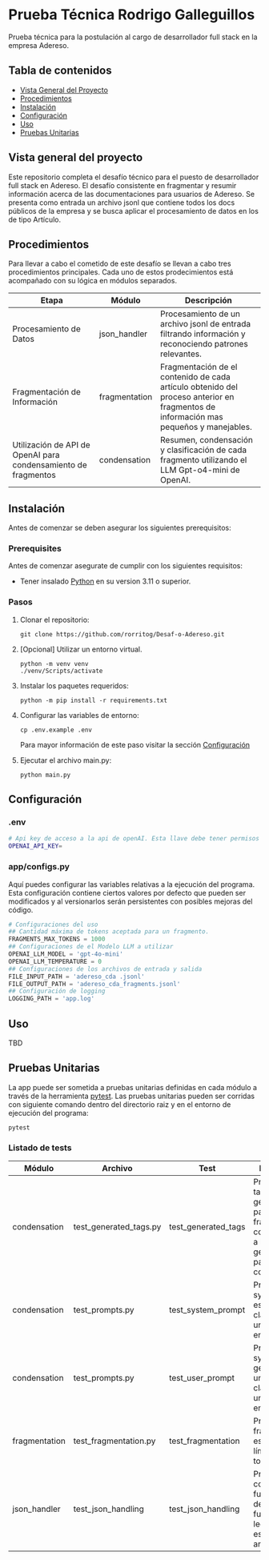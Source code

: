 # Prueba Técnica Rodrigo Galleguillos

Prueba técnica para la postulación al cargo de desarrollador full stack en la empresa Adereso.

## Tabla de contenidos

- [Vista General del Proyecto](#vista-general-del-proyecto)
- [Procedimientos](#procedimientos)
- [Instalación](#instalación)
- [Configuración](#configuración)
- [Uso](#uso)
- [Pruebas Unitarias](#pruebas-unitarias)

## Vista general del proyecto

Este repositorio completa el desafío técnico para el puesto de desarrollador full stack en Adereso. El desafío consistente en fragmentar y resumir información acerca de las documentaciones para usuarios de Adereso. Se presenta como entrada un archivo jsonl que contiene todos los docs públicos de la empresa y se busca aplicar el procesamiento de datos en los de tipo Artículo.



## Procedimientos
Para llevar a cabo el cometido de este desafío se llevan a cabo tres procedimientos principales. Cada uno de estos prodecimientos está acompañado con su lógica en módulos separados.

| Etapa | Módulo | Descripción |
|---|---|---|
| Procesamiento de Datos | json_handler | Procesamiento de un archivo jsonl de entrada filtrando información y reconociendo patrones relevantes. |
| Fragmentación de Información | fragmentation | Fragmentación de el contenido de cada artículo obtenido del proceso anterior en fragmentos de información mas pequeños y manejables. |
| Utilización de API de OpenAI para condensamiento de fragmentos | condensation | Resumen, condensación y clasificación de cada fragmento utilizando el LLM Gpt-o4-mini de OpenAI. |

## Instalación
Antes de comenzar se deben asegurar los siguientes prerequisitos:

### Prerequisites

Antes de comenzar asegurate de cumplir con los siguientes requisitos:
- Tener insalado [Python](https://python.org/) en su version 3.11 o superior.

### Pasos

1. Clonar el repositorio:
    ```
    git clone https://github.com/rorritog/Desaf-o-Adereso.git
    ```
2. [Opcional] Utilizar un entorno virtual.
    ```
    python -m venv venv
    ./venv/Scripts/activate
    ```

3. Instalar los paquetes requeridos:
    ```
    python -m pip install -r requirements.txt
    ```

4. Configurar las variables de entorno:
    ```
    cp .env.example .env
    ```
    Para mayor información de este paso visitar la sección [Configuración](#configuración)
5. Ejecutar el archivo main.py:
    ```
    python main.py
    ```

## Configuración
### .env
```bash
# Api key de acceso a la api de openAI. Esta llave debe tener permisos para la utilización del modelo gpt-4o-mini, no debe tener excedida la cuota de uso y debe estar en viegencia
OPENAI_API_KEY=
```
### app/configs.py
Aquí puedes configurar las variables relativas a la ejecución del programa. Esta configuración contiene ciertos valores por defecto que pueden ser modificados y al versionarlos serán persistentes con posibles mejoras del código.
```python
# Configuraciones del uso
## Cantidad máxima de tokens aceptada para un fragmento.
FRAGMENTS_MAX_TOKENS = 1000
## Configuraciones de el Modelo LLM a utilizar
OPENAI_LLM_MODEL = 'gpt-4o-mini'
OPENAI_LLM_TEMPERATURE = 0
## Configuraciones de los archivos de entrada y salida
FILE_INPUT_PATH = 'adereso_cda .jsonl'
FILE_OUTPUT_PATH = 'adereso_cda_fragments.jsonl'
## Configuración de logging
LOGGING_PATH = 'app.log'
```

## Uso

TBD

## Pruebas Unitarias
La app puede ser sometida a pruebas unitarias definidas en cada módulo a través de la herramienta [pytest](https://docs.pytest.org/en/stable/). Las pruebas unitarias pueden ser corridas con siguiente comando dentro del directorio raiz y en el entorno de ejecución del programa:
```
pytest
```

### Listado de tests

| Módulo | Archivo | Test | Descripción |
|---|---|---|---|
| condensation | test_generated_tags.py | test_generated_tags | Prueba si los tags generados para los fragmentos corresponden a los tags generados para el artículo completo. |
| condensation | test_prompts.py | test_system_prompt | Prueba si el system prompt es consiso, claro y tiene una estructura entendible. |
| condensation | test_prompts.py | test_user_prompt | Prueba si el system prompt generado para un artículo es claro y tiene una estructura entendible. |
| fragmentation | test_fragmentation.py | test_fragmentation | Prueba si la fragmentación es efectiva a el límite de tokens. |
| json_handler | test_json_handling | test_json_handling | Prueba el correcto funcionamiento de las funciones de lectura y escritura de archivos jsonl |
